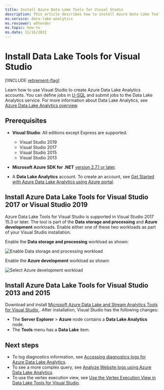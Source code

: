 ```yaml
---
title: Install Azure Data Lake Tools for Visual Studio
description: This article describes how to install Azure Data Lake Tools for Visual Studio. 
ms.service: data-lake-analytics
ms.reviewer: whhender
ms.topic: how-to
ms.date: 11/15/2022
---
```

# Install Data Lake Tools for Visual Studio

[!INCLUDE [retirement-flag](includes/retirement-flag.md)]

Learn how to use Visual Studio to create Azure Data Lake Analytics accounts. You can define jobs in [U-SQL](data-lake-analytics-u-sql-get-started.md) and submit jobs to the Data Lake Analytics service. For more
information about Data Lake Analytics, see [Azure Data Lake Analytics overview](data-lake-analytics-overview.md).

## Prerequisites

* **Visual Studio**: All editions except Express are supported.

  * Visual Studio 2019
  * Visual Studio 2017
  * Visual Studio 2015
  * Visual Studio 2013

* **Microsoft Azure SDK for .NET** [version 2.7.1 or later](https://azure.microsoft.com/downloads/).
* A **Data Lake Analytics** account. To create an account, see [Get Started with Azure Data Lake Analytics using Azure portal](data-lake-analytics-get-started-portal.md).

## Install Azure Data Lake Tools for Visual Studio 2017 or Visual Studio 2019

Azure Data Lake Tools for Visual Studio is supported in Visual Studio 2017 15.3 or later. The tool is part of the **Data storage and processing** and **Azure development** workloads. Enable either one of these two workloads as part of your Visual Studio installation.

Enable the **Data storage and processing** workload as shown:

![Enable Data storage and processing workload](./media/data-lake-analytics-data-lake-tools-get-started/data-lake-tools-for-vs-2019-install-01.png)

Enable the **Azure development** workload as shown:

![Select Azure development workload](./media/data-lake-analytics-data-lake-tools-get-started/data-lake-tools-for-vs-2019-install-02.png)

## Install Azure Data Lake Tools for Visual Studio 2013 and 2015

Download and install [Microsoft Azure Data Lake and Stream Analytics Tools for Visual Studio ](https://aka.ms/adltoolsvs). After installation, Visual Studio has the following changes:

* The **Server Explorer** > **Azure** node contains a **Data Lake Analytics** node.
* The **Tools** menu has a **Data Lake** item.

## Next steps

* To log diagnostics information, see [Accessing diagnostics logs for Azure Data Lake Analytics](data-lake-analytics-diagnostic-logs.md).
* To see a more complex query, see [Analyze Website logs using Azure Data Lake Analytics](data-lake-analytics-analyze-weblogs.md).
* To use the vertex execution view, see [Use the Vertex Execution View in Data Lake Tools for Visual Studio](data-lake-analytics-data-lake-tools-use-vertex-execution-view.md).
